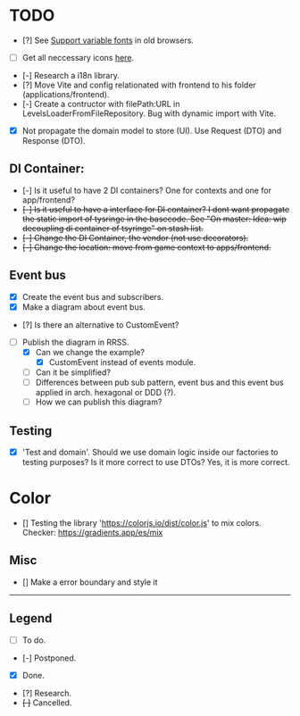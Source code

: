 # TODO

- [?] See [Support variable fonts](https://fonts.google.com/selection/embed) in old browsers.
- [ ] Get all neccessary icons [here](https://react-icons.github.io/react-icons/).
- [-] Research a i18n library.
- [?] Move Vite and config relationated with frontend to his folder (applications/frontend).
- [-] Create a contructor with filePath:URL in LevelsLoaderFromFileRepository. Bug with dynamic import with Vite.
- [x] Not propagate the domain model to store (UI). Use Request (DTO) and Response (DTO).

## DI Container:

- [-] Is it useful to have 2 DI containers? One for contexts and one for app/frontend?
- ~~[-] Is it useful to have a interface for DI container? I dont want propagate the static import of tysringe in the basecode. See "On master: Idea: wip decoupling di container of tsyringe" on stash list.~~
- ~~[-] Change the DI Container, the vendor (not use decorators).~~
- ~~[-] Change the location: move from game context to apps/frontend.~~

## Event bus

- [x] Create the event bus and subscribers.
- [x] Make a diagram about event bus.
- [?] Is there an alternative to CustomEvent?
- [ ] Publish the diagram in RRSS.
  - [x] Can we change the example?
    - [x] CustomEvent instead of events module.
  - [ ] Can it be simplified?
  - [ ] Differences between pub sub pattern, event bus and this event bus applied in arch. hexagonal or DDD (?).
  - [ ] How we can publish this diagram?

## Testing

- [x] 'Test and domain'. Should we use domain logic inside our factories to testing purposes? Is it more correct to use DTOs? Yes, it is more correct.

# Color

- [] Testing the library 'https://colorjs.io/dist/color.js' to mix colors. Checker: https://gradients.app/es/mix

## Misc

- [] Make a error boundary and style it

---

## Legend

- [ ] To do.
- [-] Postponed.
- [x] Done.
- [?] Research.
- ~~[ ]~~ Cancelled.
